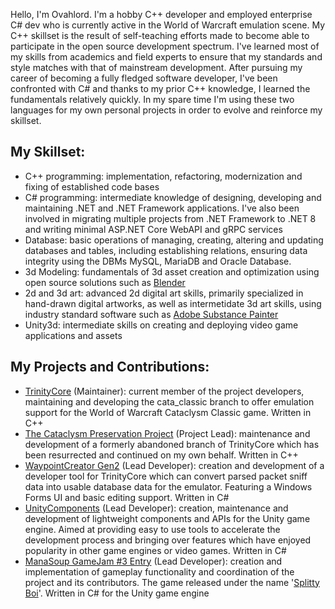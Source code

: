 Hello, I'm Ovahlord. I'm a hobby C++ developer and employed enterprise C# dev who is currently active in the World of Warcraft emulation scene. My C++ skillset is the result of self-teaching efforts made to become able to participate in the open source development spectrum. I've learned most of my skills from academics and field experts to ensure that my standards and style matches with that of mainstream development.
After pursuing my career of becoming a fully fledged software developer, I've been confronted with C# and thanks to my prior C++ knowledge, I learned the fundamentals relatively quickly. In my spare time I'm  using these two languages for my own personal projects in order to evolve and reinforce my skillset.

My Skillset:
-
- C++ programming: implementation, refactoring, modernization and fixing of established code bases
- C# programming: intermediate knowledge of designing, developing and maintaining .NET and .NET Framework applications. I've also been involved in migrating multiple projects from .NET Framework to .NET 8 and writing minimal ASP.NET Core WebAPI and gRPC services
- Database: basic operations of managing, creating, altering and updating databases and tables, including establishing relations, ensuring data integrity using the DBMs MySQL, MariaDB and Oracle Database.
- 3d Modeling: fundamentals of 3d asset creation and optimization using open source solutions such as [Blender](https://www.blender.org/)
- 2d and 3d art: advanced 2d digital art skills, primarily specialized in hand-drawn digital artworks, as well as intermetidate 3d art skills, using industry standard software such as [Adobe Substance Painter](https://www.adobe.com/de/products/substance3d-painter.html)
- Unity3d: intermediate skills on creating and deploying video game applications and assets

My Projects and Contributions:
-
- [TrinityCore](https://github.com/TrinityCore/TrinityCore) (Maintainer): current member of the project developers, maintaining and developing the cata_classic branch to offer emulation support for the World of Warcraft Cataclysm Classic game. Written in C++
-  [The Cataclysm Preservation Project](https://github.com/The-Cataclysm-Preservation-Project/TrinityCore) (Project Lead): maintenance and development of a formerly abandoned branch of TrinityCore which has been resurrected and continued on my own behalf. Written in C++
- [WaypointCreator Gen2](https://github.com/Ovahlord/WaypointCreatorGen2) (Lead Developer): creation and development of a developer tool for TrinityCore which can convert parsed packet sniff data into usable database data for the emulator. Featuring a Windows Forms UI and basic editing support. Written in C#
- [UnityComponents](https://github.com/Ovahlord/UnityComponents) (Lead Developer): creation, maintenance and development of lightweight components and APIs for the Unity game engine. Aimed at providing easy to use tools to accelerate the development process and bringing over features which have enjoyed popularity in other game engines or video games. Written in C#
- [ManaSoup GameJam #3 Entry](https://github.com/Ovahlord/ManaSoup-Gamejam) (Lead Developer): creation and implementation of gameplay functionality and coordination of the project and its contributors. The game released under the name '[Splitty Boi](https://ovahlord.itch.io/splitty-boi)'. Written in C# for the Unity game engine
